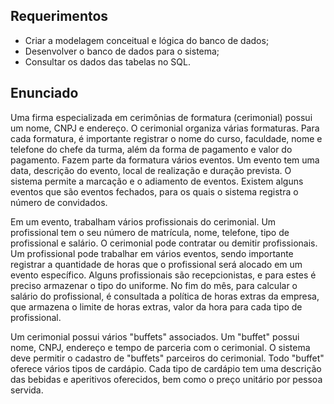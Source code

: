 ## Requerimentos

- Criar a modelagem conceitual e lógica do banco de dados;
- Desenvolver o banco de dados para o sistema;
- Consultar os dados das tabelas no SQL.

## Enunciado

Uma firma especializada em cerimônias de formatura (cerimonial) possui um nome, CNPJ e endereço. O cerimonial organiza várias formaturas. Para cada formatura, é importante registrar o nome do curso, faculdade, nome e telefone do chefe da turma, além da forma de pagamento e valor do pagamento. Fazem parte da formatura vários eventos. Um evento tem uma data, descrição do evento, local de realização e duração prevista. O sistema permite a marcação e o adiamento de eventos. Existem alguns eventos que são eventos fechados, para os quais o sistema registra o número de convidados.

Em um evento, trabalham vários profissionais do cerimonial. Um profissional tem o seu número de matrícula, nome, telefone, tipo de profissional e salário. O cerimonial pode contratar ou demitir profissionais. Um profissional pode trabalhar em vários eventos, sendo importante registrar a quantidade de horas que o profissional será alocado em um evento específico. Alguns profissionais são recepcionistas, e para estes é preciso armazenar o tipo do uniforme. No fim do mês, para calcular o salário do profissional, é consultada a política de horas extras da empresa, que armazena o limite de horas extras, valor da hora para cada tipo de profissional.

Um cerimonial possui vários "buffets" associados. Um "buffet" possui nome, CNPJ, endereço e tempo de parceria com o cerimonial. O sistema deve permitir o cadastro de "buffets" parceiros do cerimonial. Todo "buffet" oferece vários tipos de cardápio. Cada tipo de cardápio tem uma descrição das bebidas e aperitivos oferecidos, bem como o preço unitário por pessoa servida.
